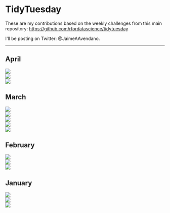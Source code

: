 # TidyTuesday

These are my contributions based on the weekly challenges from this main repository:
https://github.com/rfordatascience/tidytuesday

I'll be posting on Twitter: @JaimeAAvendano.

---
## April  
<a href="2021_Week_18"><img src="2021_Week_18/2021_Week_18.png"></a><br>
<a href="2021_Week_16"><img src="2021_Week_16/2021_Week_16.gif"></a><br>
<a href="2021_Week_15"><img src="2021_Week_15/2021_Week_15.gif"></a><br>

## March  
<a href="2021_Week_14"><img src="2021_Week_14/2021_Week_14.png"></a><br>
<a href="2021_Week_13"><img src="2021_Week_13/2021_Week_13.png"></a><br>
<a href="2021_Week_12"><img src="2021_Week_12/2021_Week_12.png"></a><br>
<a href="2021_Week_11"><img src="2021_Week_11/2021_Week_11.png"></a><br>
<a href="2021_Week_10"><img src="2021_Week_10/2021_Week_10.png"></a><br>
  
## February  
<a href="2021_Week_08"><img src="2021_Week_08/2021_Week8.png"></a><br>
<a href="2021_Week_07"><img src="2021_Week_07/2021_Week_07.png"></a><br>
<a href="2021_Week_06"><img src="2021_Week_06/2021_Week06.png"></a><br>

## January  
<a href="2021_Week_04"><img src="2021_Week_04/2021_Week04.png"></a><br>
<a href="2021_Week_03"><img src="2021_Week_03/2021_w03.png"></a><br>
<a href="2021_Week_02"><img src="2021_Week_02/2021_W02.png"></a><br>
